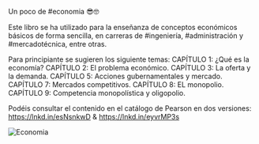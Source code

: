 
Un poco de #economia 😎🤓

Este libro se ha utilizado para la enseñanza de conceptos económicos básicos de forma sencilla, en carreras de #ingeniería, #administración y #mercadotécnica, entre otras.

Para principiante se sugieren los siguiente temas:
CAPÍTULO 1: ¿Qué es la economía?
CAPÍTULO 2: El problema económico.
CAPÍTULO 3: La oferta y la demanda.
CAPÍTULO 5: Acciones gubernamentales y mercado.
CAPÍTULO 7: Mercados competitivos.
CAPÍTULO 8: EL monopolio.
CAPÍTULO 9: Competencia monopolística y oligopolio.

Podéis consultar el contenido en el catálogo de Pearson en dos versiones: https://lnkd.in/esNsnkwD & https://lnkd.in/eyvrMP3s

![Economia](https://user-images.githubusercontent.com/82233779/220691939-f55c87db-2732-4f07-b079-feeb9b971e70.JPG)
